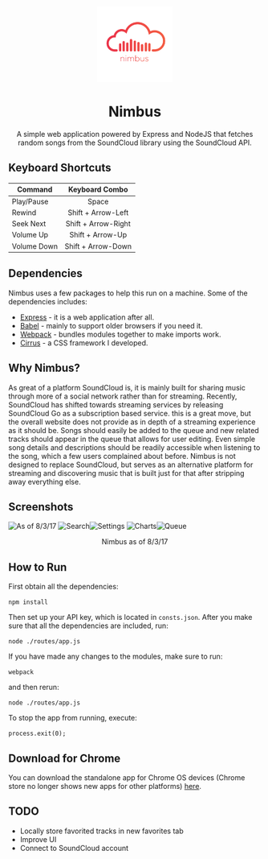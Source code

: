 <p align="center"><a href="https://nimbusmusic.herokuapp.com/" target="_blank"><img width="150" src="https://github.com/Spiderpig86/Nimbus/blob/master/nimbus.png"></a></p>
<h1 align="center">Nimbus</h1>
<p align="center">A simple web application powered by Express and NodeJS that fetches random songs from the SoundCloud library using the SoundCloud API.</p>

## Keyboard Shortcuts
| Command       | Keyboard Combo|
| ------------- |:-------------:|
| Play/Pause    | Space         |
| Rewind   | Shift + Arrow-Left |
| Seek Next   | Shift + Arrow-Right |
| Volume Up     | Shift + Arrow-Up |
| Volume Down   | Shift + Arrow-Down |

## Dependencies
Nimbus uses a few packages to help this run on a machine. Some of the dependencies includes:
* [Express](https://expressjs.com/) - it is a web application after all.
* [Babel](https://babeljs.io/) - mainly to support older browsers if you need it.
* [Webpack](https://webpack.github.io/) - bundles modules together to make imports work.
* [Cirrus](https://github.com/Spiderpig86/Cirrus) - a CSS framework I developed.

## Why Nimbus?
As great of a platform SoundCloud is, it is mainly built for sharing music through more of a social network rather than for streaming. Recently, SoundCloud has shifted towards streaming services by releasing SoundCloud Go as a subscription based service. this is a great move, but the overall website does not provide as in depth of a streaming experience as it should be. Songs should easily be added to the queue and new related tracks should appear in the queue that allows for user editing. Even simple song details and descriptions should be readily accessible when listening to the song, which a few users complained about before. Nimbus is not designed to replace SoundCloud, but serves as an alternative platform for streaming and discovering music that is built just for that after stripping away everything else.

## Screenshots
![As of 8/3/17](http://i.imgur.com/4NaQ14j.png "Nimbus")
![Search](http://i.imgur.com/ye4kyMg.png "Search")![Settings](http://i.imgur.com/IgPWBBg.png "Settings")
![Charts](http://i.imgur.com/LC55WDP.png "Charts")![Queue](http://i.imgur.com/WcJee0O.png "Queue")
<p align="center">Nimbus as of 8/3/17</p>

## How to Run
First obtain all the dependencies:
```
npm install
```
Then set up your API key, which is located in `consts.json`.
After you make sure that all the dependencies are included, run:
```
node ./routes/app.js
```
If you have made any changes to the modules, make sure to run:
```
webpack
```
and then rerun:
```
node ./routes/app.js
```
To stop the app from running, execute:
```
process.exit(0);
```

## Download for Chrome
You can download the standalone app for Chrome OS devices (Chrome store no longer shows new apps for other platforms) [here](https://chrome.google.com/webstore/detail/nimbus-music/kddhelajnednobefibdobkcldimhkooc).

## TODO
* Locally store favorited tracks in new favorites tab
* Improve UI
* Connect to SoundCloud account